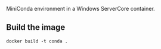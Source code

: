 MiniConda environment in a Windows ServerCore container.

## Build the image

```
docker build -t conda .
